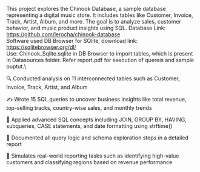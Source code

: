 This project explores the Chinook Database, a sample database representing a digital music store. It includes tables like Customer, 
Invoice, Track, Artist, Album, and more. The goal is to analyze sales, customer behavior, and music product insights using SQL. 
Database Link: https://github.com/lerocha/chinook-database  
Software used DB Browser for SQlite, download link: https://sqlitebrowser.org/dl/  
Use: Chinook_Sqlite.sqlite in DB Browser to import tables, which is present in Datasources folder.
Refer report.pdf for execution of quereis and sample ouptut.\

🔍 Conducted analysis on 11 interconnected tables such as Customer, Invoice, Track, Artist, and Album

✍️ Wrote 15 SQL queries to uncover business insights like total revenue, top-selling tracks, country-wise sales, and monthly trends

🧠 Applied advanced SQL concepts including JOIN, GROUP BY, HAVING, subqueries, CASE statements, and date formatting using strftime()

📄 Documented all query logic and schema exploration steps in a detailed report

💼 Simulates real-world reporting tasks such as identifying high-value customers and classifying regions based on revenue performance
